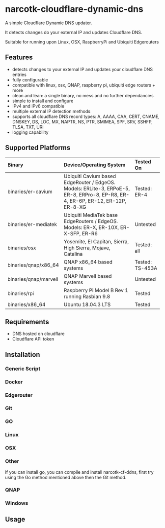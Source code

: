 # narcotk-cloudflare-dynamic-dns 
A simple Cloudflare Dynamic DNS updater.

It detects changes do your external IP and updates Cloudflare DNS.

Suitable for running upon Linux, OSX, RaspberryPi and Ubiquiti Edgerouters

## Features

- detects changes to your external IP and updates your cloudflare DNS entries
- fully configurable
- compatible with linux, osx, QNAP, raspberry pi, ubiquiti edge routers + more
- clean and lean: a single binary, no mess and no further dependancies
- simple to install and configure
- IPv4 and IPv6 compatible
- multiple external IP detection methods
- supports all cloudflare DNS record types: A, AAAA, CAA, CERT, CNAME, DNSKEY, DS, LOC, MX, NAPTR, NS, PTR, SMIMEA, SPF, SRV, SSHFP, TLSA, TXT, URI
- logging capability

## Supported Platforms

| Binary | Device/Operating System | Tested On |
| :--- | :--- | :--- |
| binaries/er-cavium | Ubiquiti Cavium based EdgeRouter / EdgeOS.  Models: ERLite-3, ERPoE-5, ER-8, ERPro-8, EP-R8, ER-4, ER-6P, ER-12, ER-12P, ER-8-XG | Tested: ER-4 |
| binaries/er-mediatek | Ubiquiti MediaTek base EdgeRouters / EdgeOS.  Models: ER-X, ER-10X, ER-X-SFP, ER-R6 | Untested |
| binaries/osx | Yosemite, El Capitan, Sierra, High Sierra, Mojave, Catalina | Tested: all |
| binaries/qnap/x86_64 | QNAP x86_64 based systems | Tested: TS-453A |
| binaries/qnap/marvell | QNAP Marvell based systems | Untested |
| binaries/rpi | Raspberry Pi Model B Rev 1 running Rasbian 9.8 | Tested |
| binaries/x86_64 | Ubuntu 18.04.3 LTS | Tested |

## Requirements

- DNS hosted on cloudflare
- Cloudflare API token

## Installation

### Generic Script

### Docker

### Edgerouter

### Git

### GO

### Linux

### OSX

### Other

If you can install go, you can compile and install narcotk-cf-ddns, first try using the Go method mentioned above then the Git method.

### QNAP

### Windows


## Usage
